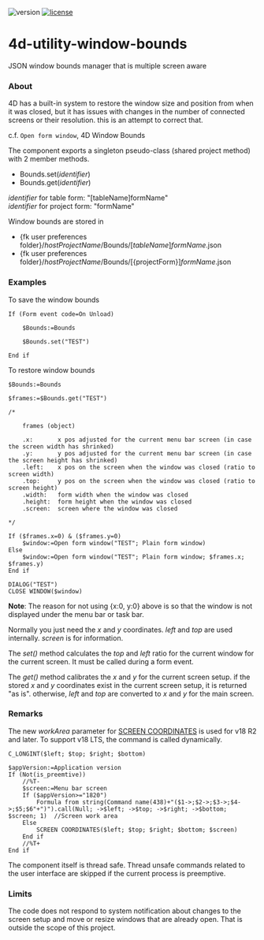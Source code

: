 ![version](https://img.shields.io/badge/version-18%2B-EB8E5F)
[![license](https://img.shields.io/github/license/miyako/4d-utility-window-bounds)](LICENSE)

# 4d-utility-window-bounds
JSON window bounds manager that is multiple screen aware

### About

4D has a built-in system to restore the window size and position from when it was closed, but it has issues with changes in the number of connected screens or their resolution. this is an attempt to correct that.

c.f. `Open form window`, 4D Window Bounds

The component exports a singleton pseudo-class (shared project method) with 2 member methods.

* Bounds.set(*identifier*)
* Bounds.get(*identifier*)

*identifier* for table form: "[tableName]formName"  
*identifier* for project form: "formName"

Window bounds are stored in 

* {fk user preferences folder}/*hostProjectName*/Bounds/[*tableName*]*formName*.json
* {fk user preferences folder}/*hostProjectName*/Bounds/[{projectForm}]*formName*.json

### Examples

To save the window bounds

```4d
If (Form event code=On Unload)
	
	$Bounds:=Bounds
	
	$Bounds.set("TEST")
	
End if 
```

To restore window bounds

```4d
$Bounds:=Bounds

$frames:=$Bounds.get("TEST")

/*
	
	frames (object)
	
	.x:       x pos adjusted for the current menu bar screen (in case the screen width has shrinked)
	.y:       y pos adjusted for the current menu bar screen (in case the screen height has shrinked)
	.left:    x pos on the screen when the window was closed (ratio to screen width)
	.top:     y pos on the screen when the window was closed (ratio to screen height)
	.width:   form width when the window was closed
	.height:  form height when the window was closed
	.screen:  screen where the window was closed
	
*/

If ($frames.x=0) & ($frames.y=0)
	$window:=Open form window("TEST"; Plain form window)
Else 
	$window:=Open form window("TEST"; Plain form window; $frames.x; $frames.y)
End if 

DIALOG("TEST")
CLOSE WINDOW($window)
```

**Note**: The reason for not using {x:0, y:0} above is so that the window is not displayed under the menu bar or task bar.

Normally you just need the *x* and *y* coordinates. *left* and *top* are used internally. *screen* is for information.

The *set()* method calculates the *top* and *left* ratio for the current window for the current screen. It must be called during a form event.

The *get()* method calibrates the *x* and *y* for the current screen setup. if the stored *x* and *y* coordinates exist in the current screen setup, it is returned "as is". otherwise, *left* and *top* are converted to *x* and *y* for the main screen.

### Remarks 

The new *workArea* parameter for [SCREEN COORDINATES](https://blog.4d.com/take-control-of-your-work-area/) is used for v18 R2 and later. To support v18 LTS, the command is called dynamically.

```4d
C_LONGINT($left; $top; $right; $bottom)

$appVersion:=Application version
If (Not(is_preemtive))
	//%T-
	$screen:=Menu bar screen
	If ($appVersion>="1820")
		Formula from string(Command name(438)+"($1->;$2->;$3->;$4->;$5;$6"+")").call(Null; ->$left; ->$top; ->$right; ->$bottom; $screen; 1)  //Screen work area
	Else 
		SCREEN COORDINATES($left; $top; $right; $bottom; $screen)
	End if 
	//%T+
End if
```

The component itself is thread safe. Thread unsafe commands related to the user interface are skipped if the current process is preemptive.

### Limits

The code does not respond to system notification about changes to the screen setup and move or resize windows that are already open. That is outside the scope of this project.
